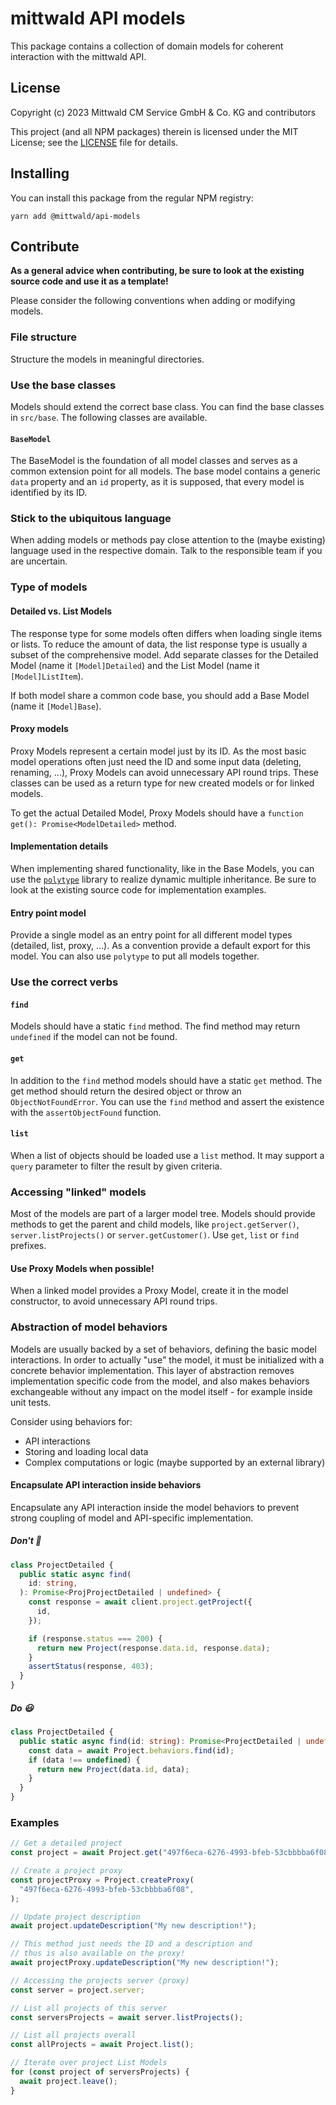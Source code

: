 # mittwald API models

This package contains a collection of domain models for coherent interaction
with the mittwald API.

## License

Copyright (c) 2023 Mittwald CM Service GmbH & Co. KG and contributors

This project (and all NPM packages) therein is licensed under the MIT License;
see the [LICENSE](../../LICENSE) file for details.

## Installing

You can install this package from the regular NPM registry:

```shell
yarn add @mittwald/api-models
```

## Contribute

**As a general advice when contributing, be sure to look at the existing source
code and use it as a template!**

Please consider the following conventions when adding or modifying models.

### File structure

Structure the models in meaningful directories.

### Use the base classes

Models should extend the correct base class. You can find the base classes in
`src/base`. The following classes are available.

#### `BaseModel`

The BaseModel is the foundation of all model classes and serves as a common
extension point for all models. The base model contains a generic `data`
property and an `id` property, as it is supposed, that every model is identified
by its ID.

### Stick to the ubiquitous language

When adding models or methods pay close attention to the (maybe existing)
language used in the respective domain. Talk to the responsible team if you are
uncertain.

### Type of models

#### Detailed vs. List Models

The response type for some models often differs when loading single items or
lists. To reduce the amount of data, the list response type is usually a subset
of the comprehensive model. Add separate classes for the Detailed Model (name it
`[Model]Detailed`) and the List Model (name it `[Model]ListItem`).

If both model share a common code base, you should add a Base Model (name it
`[Model]Base`).

#### Proxy models

Proxy Models represent a certain model just by its ID. As the most basic model
operations often just need the ID and some input data (deleting, renaming, ...),
Proxy Models can avoid unnecessary API round trips. These classes can be used as
a return type for new created models or for linked models.

To get the actual Detailed Model, Proxy Models should have a
`function get(): Promise<ModelDetailed>` method.

#### Implementation details

When implementing shared functionality, like in the Base Models, you can use the
[`polytype`](https://www.npmjs.com/package/polytype) library to realize dynamic
multiple inheritance. Be sure to look at the existing source code for
implementation examples.

#### Entry point model

Provide a single model as an entry point for all different model types
(detailed, list, proxy, ...). As a convention provide a default export for this
model. You can also use `polytype` to put all models together.

### Use the correct verbs

#### `find`

Models should have a static `find` method. The find method may return
`undefined` if the model can not be found.

#### `get`

In addition to the `find` method models should have a static `get` method. The
get method should return the desired object or throw an `ObjectNotFoundError`.
You can use the `find` method and assert the existence with the
`assertObjectFound` function.

#### `list`

When a list of objects should be loaded use a `list` method. It may support a
`query` parameter to filter the result by given criteria.

### Accessing "linked" models

Most of the models are part of a larger model tree. Models should provide
methods to get the parent and child models, like `project.getServer()`,
`server.listProjects()` or `server.getCustomer()`. Use `get`, `list` or `find`
prefixes.

#### Use Proxy Models when possible!

When a linked model provides a Proxy Model, create it in the model constructor,
to avoid unnecessary API round trips.

### Abstraction of model behaviors

Models are usually backed by a set of behaviors, defining the basic model
interactions. In order to actually "use" the model, it must be initialized with
a concrete behavior implementation. This layer of abstraction removes
implementation specific code from the model, and also makes behaviors
exchangeable without any impact on the model itself - for example inside unit
tests.

Consider using behaviors for:

- API interactions
- Storing and loading local data
- Complex computations or logic (maybe supported by an external library)

#### Encapsulate API interaction inside behaviors

Encapsulate any API interaction inside the model behaviors to prevent strong
coupling of model and API-specific implementation.

##### Don't 🥴

```typescript
class ProjectDetailed {
  public static async find(
    id: string,
  ): Promise<ProjProjectDetailed | undefined> {
    const response = await client.project.getProject({
      id,
    });

    if (response.status === 200) {
      return new Project(response.data.id, response.data);
    }
    assertStatus(response, 403);
  }
}
```

##### Do 😃

```typescript
class ProjectDetailed {
  public static async find(id: string): Promise<ProjectDetailed | undefined> {
    const data = await Project.behaviors.find(id);
    if (data !== undefined) {
      return new Project(data.id, data);
    }
  }
}
```

### Examples

```typescript
// Get a detailed project
const project = await Project.get("497f6eca-6276-4993-bfeb-53cbbbba6f08");

// Create a project proxy
const projectProxy = Project.createProxy(
  "497f6eca-6276-4993-bfeb-53cbbbba6f08",
);

// Update project description
await project.updateDescription("My new description!");

// This method just needs the ID and a description and
// thus is also available on the proxy!
await projectProxy.updateDescription("My new description!");

// Accessing the projects server (proxy)
const server = project.server;

// List all projects of this server
const serversProjects = await server.listProjects();

// List all projects overall
const allProjects = await Project.list();

// Iterate over project List Models
for (const project of serversProjects) {
  await project.leave();
}
```
